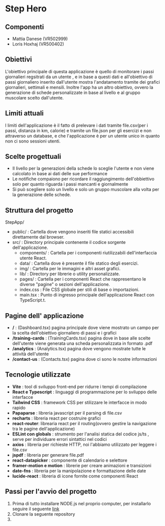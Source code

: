 # Step Hero

## Componenti
- Mattia Danese (VR502999)
- Loris Hoxhaj (VR500402)

## Obiettivi
L'obiettivo principale di questa applicazione è quello di monitorare i passi giornalieri regsitrati da un utente , e in base a questi dati e all'obiettivo di passi giornaliero inserito  dall'utente mostra l'andatamento  tramite dei  grafici giornalieri, settimali e mensili.
Inoltre l'app ha un altro obiettivo, ovvero la generazione di schede personalizzate in base al livello e al gruppo muscolare scelto dall'utente.

## Limiti attuali
I limiti dell'applicazione è il fatto di prelevare i dati tramite file.csv(per i passi, distanza in km, calorie) e tramite un file.json per gli esercizi e non attraverso un database, e che l'applicazione è per un utente unico in quanto non ci sono sessioni utenti.

## Scelte progettuali
- Il livello per la generazioni della schede lo sceglie l'utente e non viene calcolato in base ai dati delle sue performance
- Le notifiche compaiono per ricordare il raggiungimento dell'obbiettivo solo per quanto riguarda i passi mancanti e giornalmente
- Si può scegliere solo un livello e solo un gruppo muscolare  alla volta per la generazione delle schede.

## Struttura del progetto
StepApp/
- public/ : Cartella dove vengono inseriti file statici accessibili direttamente dal browser.
- src/ : Directory principale contenente il codice sorgente dell'applicazione.
  - components/ : Cartella per i componenti riutilizzabili dell'interfaccia utente React.
  - data/ : Cartella dove è presente il file statico degli esercizi.
  - img/ : Cartella per le immagini e altri asset grafici.
  - lib/ : Directory per librerie o utility personalizzate.
  - pages/ : Cartella per i componenti React che rappresentano le diverse "pagine" o sezioni dell'applicazione.
  - index.css : File CSS globale per stili di base o importazioni.
  - main.tsx : Punto di ingresso principale dell'applicazione React con TypeScript.t.

## Pagine dell' applicazione
- **/** : (Dashboard.tsx) pagina principale dove viene mostrato un campo per la scelta dell'obiettivo giornaliero di passi e i grafici
- **/training-cards** : (TrainingCards.tsx) pagina dove in base alle scelte dell'utente viene generata una scheda personalizzata in formato .pdf
- **/analytics** : (Analytics.tsx) pagina dove vengono mostrate tutte le attività dell'utente
- **/contact-us** : (Contacts.tsx) pagina dove ci sono le nostre informazioni

## Tecnologie utilizzate
- **Vite** : tool di sviluppo front-end per ridurre i tempi di compilazione
- **React e Typescript** : linguaggi di programmazione per lo sviluppo delle interfacce
- **Tailwind CSS** : framework CSS per stilizzare le interfacce in modo rapido
- **Papaparse** : libreria javascript per il parsing di file.csv
- **recharts** : libreria react per costruire grafici
- **react-router**: librearia react per il routing(ovvero gestire la navigazione tra le pagine dell'applicazione)
- **ESLint con globals** : strumento per l'analisi statica del codice js/ts , serve per individuare errori sintattici nel codici
- **axios** : libreria per richieste HTTP, noi l'abbiamo utilizzato per leggere i file.csv
- **jspdf** : libreria per generare file.pdf
- **react-datapicker** : componente di calendario e selettore 
- **framer-motion e motion** : librerie per creare animazioni e transizioni
- **date-fns** : libreria per la manipolazione e formattazione delle date
- **lucide-react** : libreria di icone fornite come componenti React

## Passi per l'avvio del progetto
1. Prima di tutto installare NODE.js nel proprio computer, per installarlo seguire il seguente [link](https://nodejs.org/en/download)
2. Clonare la seguente repository
3. 